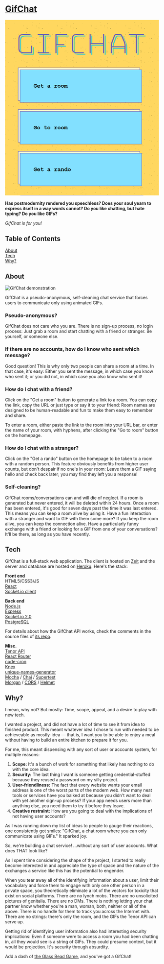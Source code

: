 # [GifChat](https://gifchat.now.sh/)

[![GifChat home](https://github.com/bradbautista/gifchat-client/blob/master/images/gchome.png)](https://gifchat.now.sh/)

**Has postmodernity rendered you speechless? Does your soul yearn to express itself in a way words cannot? Do you like chatting, but hate typing? Do you like GIFs?**

*GifChat is for you!*

## Table of Contents
[About](#about)
<br>
[Tech](#tech)
<br>
[Why?](#why)
 

<a name="about"></a>
## About

![GifChat demonstration](https://github.com/bradbautista/gifchat-client/blob/master/images/ezgif.com-crop.gif)

GifChat is a pseudo-anonymous, self-cleaning chat service that forces users to communicate only using animated GIFs.

### Pseudo-anonymous?

GifChat does not care who you are. There is no sign-up process, no login process: Just grab a room and start chatting with a friend or stranger. Be yourself, or someone else.

### If there are no accounts, how do I know who sent which message?

Good question! This is why only two people can share a room at a time. In that case, it's easy: Either you sent the message, in which case you know who sent it; or you did not, in which case you also know who sent it!

### How do I chat with a friend?
Click on the "Get a room" button to generate a link to a room. You can copy the link, copy the URL or just type or say it to your friend: Room names are designed to be human-readable and fun to make them easy to remember and share.

To enter a room, either paste the link to the room into your URL bar, or enter the name of your room, with hyphens, after clicking the "Go to room" button on the homepage.

### How do I chat with a stranger?
Click on the "Get a rando" button on the homepage to be taken to a room with a random person. This feature obviously benefits from higher user counts, but don't despair if no one's in your room: Leave them a GIF saying hello and check back later; you may find they left you a response!

### Self-cleaning?

GifChat rooms/conversations can and will die of neglect. If a room is generated but never entered, it will be deleted within 24 hours. Once a room has been entered, it's good for seven days past the time it was last entered. This means you can keep a room alive by using it. Have a fun interaction with a stranger and want to GIF with them some more? If you keep the room alive, you can keep the connection alive. Have a particularly funny exchange with a friend or looking for a GIF from one of your conversations? It'll be there, as long as you have recently.

<a name="tech"></a>
## Tech

GifChat is a full-stack web application. The client is hosted on [Zeit](https://zeit.co/home) and the server and database are hosted on [Heroku](https://www.heroku.com). Here's the stack:

**Front end**
<br>
HTML5/CSS3/JS
<br>
[React](https://reactjs.org/)
<br>
[Socket.io client](https://socket.io/)

**Back end**
<br>
[Node.js](https://nodejs.org/en/)
<br>
[Express](https://expressjs.com/)
<br>
[Socket.io 2.0](https://socket.io/)
<br>
[PostgreSQL](https://www.postgresql.org/)

For details about how the GifChat API works, check the comments in the source files of [its repo](https://github.com/bradbautista/gifchat-api).

**Misc.**
<br>
[Tenor API](https://tenor.com/gifapi)
<br>
[React Router](https://reacttraining.com/react-router/)
<br>
[node-cron](https://github.com/node-cron/node-cron)
<br>
[Knex](https://knexjs.org/)
<br>
[unique-names-generator](https://github.com/andreasonny83/unique-names-generator#readme)
<br>
[Mocha](https://mochajs.org/) / [Chai](https://www.chaijs.com/) / [Supertest](https://github.com/visionmedia/supertest)
<br>
[Morgan](https://github.com/expressjs/morgan) / [CORS](https://github.com/expressjs/cors) / [Helmet](https://github.com/helmetjs/helmet)

<a name="why"></a>
## Why?

I mean, why not? But mostly: Time, scope, appeal, and a desire to play with new tech.

I wanted a project, and did not have a lot of time to see it from idea to finished product. This meant whatever idea I chose to run with needed to be achieveable as mostly-idea — that is, I want you to be able to enjoy a meal without having to build an entire kitchen to prepare it for you.

For me, this meant dispensing with any sort of user or accounts system, for multiple reasons:
1. **Scope:** It's a bunch of work for something that likely has nothing to do with the core idea. 
2. **Security:** The last thing I want is someone getting credential-stuffed because they reused a password on my silly project.
3. **User-friendliness:** The fact that every website wants your email address is one of the worst parts of the modern web. How many neat tools or services have you balked at because you didn't want to deal with yet another sign-up process? If your app needs users more than anything else, you need them to try it before they leave.
4. **Creative restraint:** How are you going to deal with the implications of not having user accounts?

As I was running down my list of ideas to people to gauge their reactions, one consistently got smiles: "GifChat, a chat room where you can only communicate using GIFs." It sparked joy.

So, we're building a chat service! ...without any sort of user accounts. What does THAT look like?

As I spent time considering the shape of the project, I started to really become interested in and appreciate the type of space and the nature of the exchanges a service like this has the potential to engender. 

When you tear away all of the identifying information about a user, limit their vocabulary and force them to engage with only one other person in a private space, you theoretically eliminate a lot of the vectors for toxicity that exist on social platforms. There are no lynch mobs. There are no unsolicited pictures of genitalia. There are no DMs. There is nothing letting your chat partner know whether you're a man, woman, both, neither or all of the above. There is no handle for them to track you across the Internet with. There are no strings: there's only the room, and the GIFs the Tenor API can serve up.

Getting rid of identifying user information also had interesting security implications: Even if someone were to access a room you had been chatting in, all they would see is a string of GIFs. They could presume context, but it would be projection. It's security through absurdity.

Add a dash of [the Glass Bead Game](https://en.wikipedia.org/wiki/The_Glass_Bead_Game#The_game), and you've got a GifChat!
